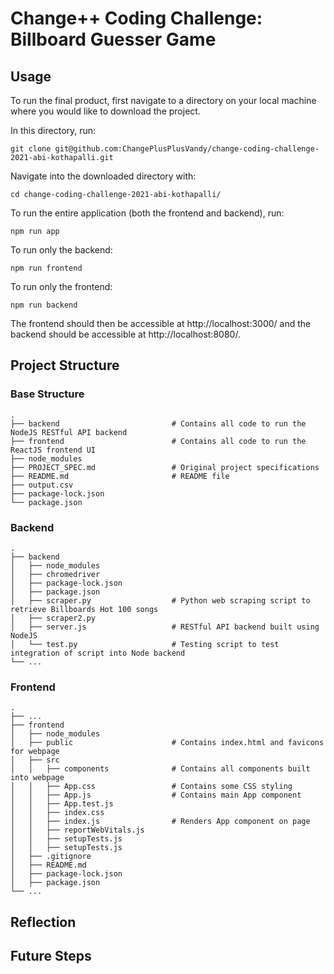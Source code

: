# Change++ Coding Challenge: Billboard Guesser Game

## Usage

To run the final product, first navigate to a directory on your local machine where you would like to download the project.

In this directory, run:

    git clone git@github.com:ChangePlusPlusVandy/change-coding-challenge-2021-abi-kothapalli.git

Navigate into the downloaded directory with:

    cd change-coding-challenge-2021-abi-kothapalli/

To run the entire application (both the frontend and backend), run:

    npm run app

To run only the backend:

    npm run frontend

To run only the frontend:

    npm run backend

The frontend should then be accessible at http://localhost:3000/ and the backend should be accessible at http://localhost:8080/.

## Project Structure

### Base Structure

    .
    ├── backend                         # Contains all code to run the NodeJS RESTful API backend
    ├── frontend                        # Contains all code to run the ReactJS frontend UI
    ├── node_modules
    ├── PROJECT_SPEC.md                 # Original project specifications
    ├── README.md                       # README file
    ├── output.csv
    ├── package-lock.json
    └── package.json

### Backend

    .
    ├── backend
    │   ├── node_modules
    │   ├── chromedriver
    │   ├── package-lock.json
    │   ├── package.json
    │   ├── scraper.py                  # Python web scraping script to retrieve Billboards Hot 100 songs
    │   ├── scraper2.py
    │   ├── server.js                   # RESTful API backend built using NodeJS
    │   └── test.py                     # Testing script to test integration of script into Node backend
    └── ...

### Frontend

    .
    ├── ...
    ├── frontend
    │   ├── node_modules
    │   ├── public                      # Contains index.html and favicons for webpage
    │   ├── src
    │   │   ├── components              # Contains all components built into webpage
    │   │   ├── App.css                 # Contains some CSS styling
    │   │   ├── App.js                  # Contains main App component
    │   │   ├── App.test.js
    │   │   ├── index.css
    │   │   ├── index.js                # Renders App component on page
    │   │   ├── reportWebVitals.js
    │   │   ├── setupTests.js
    │   │   ├── setupTests.js
    │   ├── .gitignore
    │   ├── README.md
    │   ├── package-lock.json
    │   ├── package.json
    └── ...

## Reflection

## Future Steps
